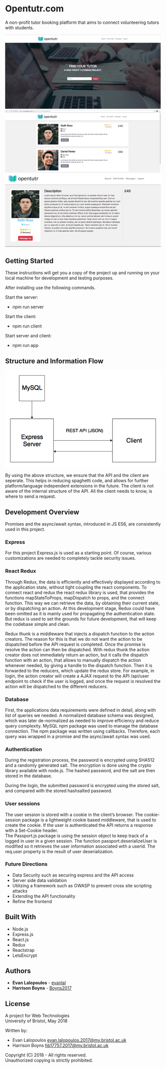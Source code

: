 # Opentutr.com

A non-profit tutor booking platform that aims to connect volunteering tutors with students.  

![Screenshot 1](imgs/homepage.png "Screenshot 1")  
![Screenshot 2](imgs/searchview.png "Screenshot 2")  
![Screenshot 3](imgs/profileview.png "Screenshot 3")  

## Getting Started

These instructions will get you a copy of the project up and running on your local machine for development and testing purposes.  

After installing use the following commands.  

Start the server:
* npm run server  

Start the client:
* npm run client  

Start server and client:
* npm run app

## Structure and Information Flow
![Information flow](imgs/infoflow.png "Information flow")  

By using the above structure, we ensure that the API and the client are seperate. This helps in reducing spaghetti code, and allows for further platform/language independent extensions in the future. The client is not aware of the internal structure of the API. All the client needs to know, is where to send a request.

## Development Overview
Promises and the async/await syntax, introduced in JS ES6, are consistently used in this project.

### Express
For this project Express.js is used as a starting point. Of course, various customizations are needed to completely tackle security issues.

### React Redux
Through Redux, the data is efficiently and effectively displayed according to the application state, without tight coupling the react components. To connect react and redux the react redux library is used, that provides the functions mapStateToProps, mapDispatch to props, and the connect function. This way we can retrieve the data, by obtaining their current state, or by dispatching an action. At this development stage, Redux could have been omitted as it is mainly used for propagating the authentication state. But redux is used to set the grounds for future development, that will keep the codebase simple and clean.

Redux thunk is a middleware that injects a dispatch function to the action creators. The reason for this is that we do not want the action to be dispatched before the API request is completed. Once the promise is resolve the action can then be dispatched. With redux thunk the action creator does not immediately return an action, but it calls the dispatch function with an action, that allows to manually dispatch the action whenever needed, by giving a handle to the dispatch function. Then it is forwarded to the reducers, which update the redux store. For example, in login, the action creator will create a AJAX request to the API /api/user endpoint to check if the user is logged, and once the request is resolved the action will be dispatched to the different reducers.

### Database
First, the applications data requirements were defined in detail, along with list of queries we needed. A normalized database schema was designed, which was later de-normalized as needed to improve efficiency and reduce query complexity. MySQL npm package was used to manage the database connection. The npm package was written using callbacks. Therefore, each query was wrapped in a promise and the async/await syntax was used.

### Authentication
During the registration process, the password is encrypted using SHA512 and a randomly generated salt. The encryption is done using the crypto library available with node.js. The hashed password, and the salt are then stored in the database.  

During the login, the submitted password is encrypted using the stored salt, and compared with the stored hashsalted password.

### User sessions
The user session is stored with a cookie in the client’s browser. The cookie-session package is a lightweight cookie based middleware, that is used to create the cookie. If the user is authenticated the API returns a response with a Set-Cookie header.  
The Passport.js package is using the session object to keep track of a logged in user in a given session. The function passport.deserializeUser is modified so it retrieves the user information associated with a userid. The req.user property is the result of user deserialization.

### Future Directions
- Data Security such as securing express and the API access  
- Server side data validation  
- Utilizing a framework such as OWASP to prevent cross site scripting attacks  
- Extending the API functionality  
- Refine the frontend  

## Built With

* Node.js
* Express.js
* React.js
* Redux
* Reactstrap
* LetsEncrypt

## Authors

* **Evan Lalopoulos** - [evanlal](https://github.com/evanlal)
* **Harrison Boyns** - [Boyns2017](https://github.com/Boyns2017)

## License
A project for Web Technologies  
University of Bristol, May 2018  

Written by:  
- Evan Lalopoulos <evan.lalopoulos.2017@my.bristol.ac.uk>  
- Harrison Boyns <hb17757.2017@my.bristol.ac.uk>  

Copyright (C) 2018 - All rights reserved.  
Unauthorized copying is strictly prohibited.  

